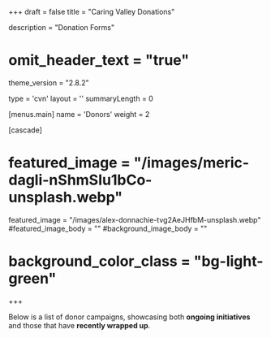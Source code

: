 +++
draft = false
title = "Caring Valley Donations"
  
description = "Donation Forms"

# omit_header_text = "true"
theme_version = "2.8.2"

type = 'cvn'
layout = ''
summaryLength = 0

[menus.main]
  name = 'Donors'
  weight = 2

[cascade]
# featured_image = "/images/meric-dagli-nShmSIu1bCo-unsplash.webp"
  featured_image = "/images/alex-donnachie-tvg2AeJHfbM-unsplash.webp"
  #featured_image_body = ""
  #background_image_body = ""
  # background_color_class = "bg-light-green"

+++

Below is a list of donor campaigns, showcasing both <b class="nowrap">ongoing initiatives</b> and those that have <b class="nowrap">recently wrapped up</b>.
